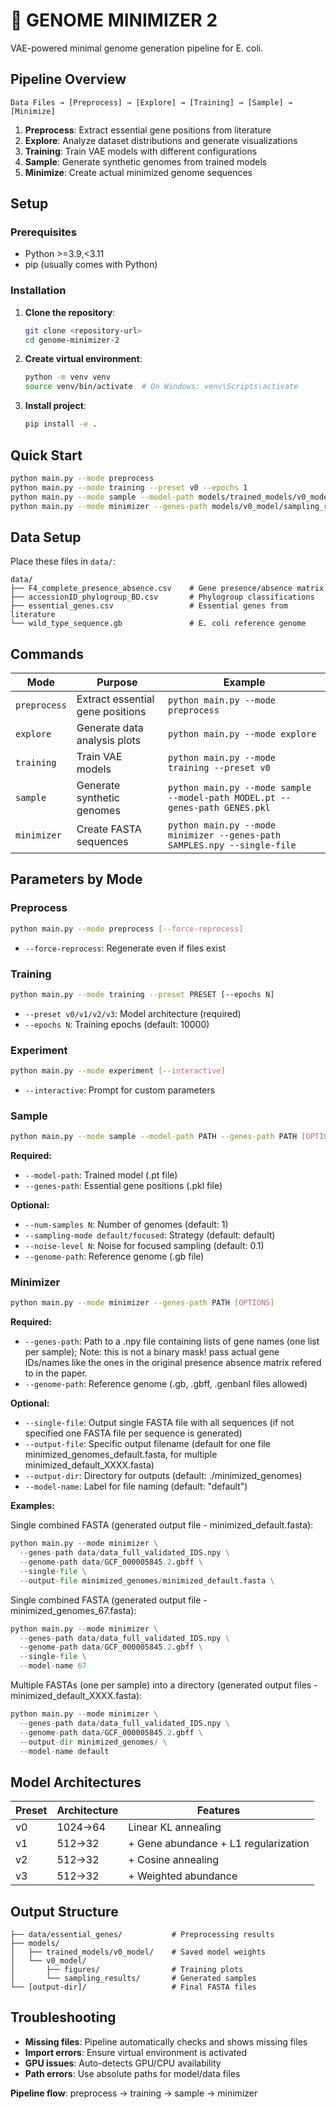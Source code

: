 # 🧬 GENOME MINIMIZER 2

VAE-powered minimal genome generation pipeline for E. coli.

## Pipeline Overview

```
Data Files → [Preprocess] → [Explore] → [Training] → [Sample] → [Minimize]
```

1. **Preprocess**: Extract essential gene positions from literature
2. **Explore**: Analyze dataset distributions and generate visualizations  
3. **Training**: Train VAE models with different configurations
4. **Sample**: Generate synthetic genomes from trained models
5. **Minimize**: Create actual minimized genome sequences

## Setup

### Prerequisites
- Python >=3.9,<3.11
- pip (usually comes with Python)

### Installation

1. **Clone the repository**:
   ```bash
   git clone <repository-url>
   cd genome-minimizer-2
   ```

2. **Create virtual environment**:
   ```bash
   python -m venv venv
   source venv/bin/activate  # On Windows: venv\Scripts\activate
   ```

3. **Install project**:
   ```bash
   pip install -e .
   ```

## Quick Start

```bash
python main.py --mode preprocess
python main.py --mode training --preset v0 --epochs 1
python main.py --mode sample --model-path models/trained_models/v0_model/saved_VAE_v0.pt --genes-path data/essential_genes/essential_gene_positions.pkl --num-samples 100
python main.py --mode minimizer --genes-path models/v0_model/sampling_results/binary_samples_default.npy --single-file --output-file results.fasta
```

## Data Setup

Place these files in `data/`:
```
data/
├── F4_complete_presence_absence.csv    # Gene presence/absence matrix
├── accessionID_phylogroup_BD.csv       # Phylogroup classifications
├── essential_genes.csv                 # Essential genes from literature
└── wild_type_sequence.gb               # E. coli reference genome
```

## Commands

| Mode | Purpose | Example |
|------|---------|---------|
| `preprocess` | Extract essential gene positions | `python main.py --mode preprocess` |
| `explore` | Generate data analysis plots | `python main.py --mode explore` |
| `training` | Train VAE models | `python main.py --mode training --preset v0` |
| `sample` | Generate synthetic genomes | `python main.py --mode sample --model-path MODEL.pt --genes-path GENES.pkl` |
| `minimizer` | Create FASTA sequences | `python main.py --mode minimizer --genes-path SAMPLES.npy --single-file` |

## Parameters by Mode

### Preprocess
```bash
python main.py --mode preprocess [--force-reprocess]
```
- `--force-reprocess`: Regenerate even if files exist

### Training
```bash
python main.py --mode training --preset PRESET [--epochs N]
```
- `--preset v0/v1/v2/v3`: Model architecture (required)
- `--epochs N`: Training epochs (default: 10000)

### Experiment
```bash
python main.py --mode experiment [--interactive]
```
- `--interactive`: Prompt for custom parameters

### Sample
```bash
python main.py --mode sample --model-path PATH --genes-path PATH [OPTIONS]
```
**Required:**
- `--model-path`: Trained model (.pt file)
- `--genes-path`: Essential gene positions (.pkl file)

**Optional:**
- `--num-samples N`: Number of genomes (default: 1)
- `--sampling-mode default/focused`: Strategy (default: default)
- `--noise-level N`: Noise for focused sampling (default: 0.1)
- `--genome-path`: Reference genome (.gb file)

### Minimizer
```bash
python main.py --mode minimizer --genes-path PATH [OPTIONS]
```
**Required:**
- `--genes-path`: Path to a .npy file containing lists of gene names (one list per sample); Note: this is not a binary mask! pass actual gene IDs/names like the ones in the original presence absence matrix refered to in the paper.
- `--genome-path`: Reference genome (.gb, .gbff, .genbanl files allowed)

**Optional:**
- `--single-file`: Output single FASTA file with all sequences (if not specified one FASTA file per sequence is generated)
- `--output-file`: Specific output filename (default for one file minimized_genomes_default.fasta, for multiple minimized_default_XXXX.fasta)
- `--output-dir`: Directory for outputs (default: ./minimized_genomes)
- `--model-name`: Label for file naming (default: "default")

**Examples:**

Single combined FASTA (generated output file - minimized_default.fasta):
```python 
python main.py --mode minimizer \
  --genes-path data/data_full_validated_IDS.npy \
  --genome-path data/GCF_000005845.2.gbff \
  --single-file \
  --output-file minimized_genomes/minimized_default.fasta \
```

Single combined FASTA (generated output file - minimized_genomes_67.fasta):
```python 
python main.py --mode minimizer \
  --genes-path data/data_full_validated_IDS.npy \
  --genome-path data/GCF_000005845.2.gbff \
  --single-file \
  --model-name 67
```

Multiple FASTAs (one per sample) into a directory (generated output files - minimized_default_XXXX.fasta):
```python 
python main.py --mode minimizer \
  --genes-path data/data_full_validated_IDS.npy \
  --genome-path data/GCF_000005845.2.gbff \
  --output-dir minimized_genomes/ \
  --model-name default
```

## Model Architectures

| Preset | Architecture | Features |
|--------|--------------|----------|
| v0 | 1024→64 | Linear KL annealing |
| v1 | 512→32 | + Gene abundance + L1 regularization |
| v2 | 512→32 | + Cosine annealing |
| v3 | 512→32 | + Weighted abundance |

## Output Structure

```
├── data/essential_genes/           # Preprocessing results
├── models/
│   ├── trained_models/v0_model/    # Saved model weights
│   └── v0_model/
│       ├── figures/                # Training plots
│       └── sampling_results/       # Generated samples
└── [output-dir]/                   # Final FASTA files
```

## Troubleshooting

- **Missing files**: Pipeline automatically checks and shows missing files
- **Import errors**: Ensure virtual environment is activated
- **GPU issues**: Auto-detects GPU/CPU availability
- **Path errors**: Use absolute paths for model/data files

**Pipeline flow**: preprocess → training → sample → minimizer